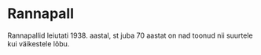 # Rannapall

Rannapallid leiutati 1938. aastal, st juba 70 aastat on nad toonud nii suurtele
kui väikestele lõbu.
